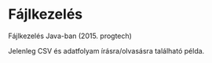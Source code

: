 # Fájlkezelés
Fájlkezelés Java-ban (2015. progtech)

Jelenleg CSV és adatfolyam írásra/olvasásra található példa.
